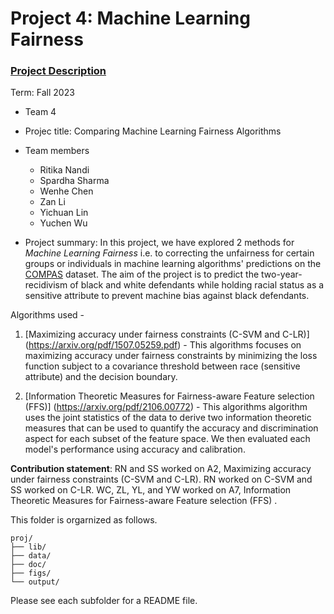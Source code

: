 # Project 4: Machine Learning Fairness

### [Project Description](doc/project4_desc.md)

Term: Fall 2023

+ Team 4
+ Projec title: Comparing Machine Learning Fairness Algorithms
+ Team members
	+ Ritika Nandi
	+ Spardha Sharma
	+ Wenhe Chen
	+ Zan Li
    + Yichuan Lin
	+ Yuchen Wu

+ Project summary: In this project, we have explored 2 methods for *Machine Learning Fairness* i.e. to correcting the unfairness for certain groups or individuals in machine learning algorithms' predictions on the [COMPAS](https://www.propublica.org/datastore/dataset/compas-recidivism-risk-score-data-and-analysis) dataset. The aim of the project is to predict the two-year-recidivism of black and white defendants while holding racial status as a sensitive attribute to prevent machine bias against black defendants.

Algorithms used - 
1. [Maximizing accuracy under fairness constraints (C-SVM and C-LR)] (https://arxiv.org/pdf/1507.05259.pdf) - This algorithms focuses on maximizing accuracy under fairness constraints by minimizing the loss function subject to a covariance threshold between race (sensitive attribute) and the decision boundary.

2. [Information Theoretic Measures for Fairness-aware Feature selection (FFS)] (https://arxiv.org/pdf/2106.00772) - This algorithms algorithm uses the joint statistics of the data to derive two information theoretic measures that can be used to quantify the accuracy and discrimination aspect for each subset of the feature space. We then evaluated each model's performance using accuracy and calibration.

	
**Contribution statement**: RN and SS worked on A2, Maximizing accuracy under fairness constraints (C-SVM and C-LR). RN worked on C-SVM and SS worked on C-LR. WC, ZL, YL, and YW worked on A7, Information Theoretic Measures for Fairness-aware Feature selection (FFS)
.

 This folder is orgarnized as follows.

```
proj/
├── lib/
├── data/
├── doc/
├── figs/
└── output/
```

Please see each subfolder for a README file.

